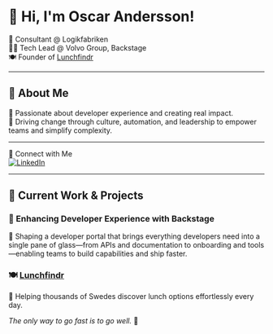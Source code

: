 # 👋 Hi, I'm Oscar Andersson!

🚀 Consultant @ Logikfabriken  
👨‍💻 Tech Lead @ Volvo Group, Backstage  
🍽️ Founder of [Lunchfindr](https://lunchfindr.se)  

---

## 🌟 About Me
🔹 Passionate about developer experience and creating real impact.  
🔹 Driving change through culture, automation, and leadership to empower teams and simplify complexity.

---

 🔗 Connect with Me  
[![LinkedIn](https://img.shields.io/badge/LinkedIn-0077B5?style=for-the-badge&logo=linkedin)](https://www.linkedin.com/in/oscar-andersson-0259b2b2/)

---

## 📌 Current Work & Projects
### 🎯 Enhancing Developer Experience with Backstage
🔹 Shaping a developer portal that brings everything developers need into a single pane of glass—from APIs and documentation to onboarding and tools—enabling teams to build capabilities and ship faster.

### 🍽️ [Lunchfindr](https://lunchfindr.se)
🔹 Helping thousands of Swedes discover lunch options effortlessly every day.

_The only way to go fast is to go well._ 🚀
